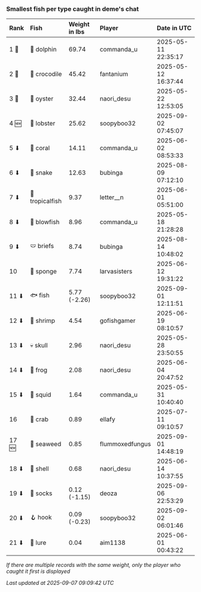 ### Smallest fish per type caught in deme's chat

| Rank  | Fish            | Weight in lbs | Player          | Date in UTC         |
|:------|:----------------|:--------------|:----------------|:--------------------|
| 1 🥇  | 🐬 dolphin      | 69.74         | commanda_u      | 2025-05-11 22:35:17 |
| 2 🥈  | 🐊 crocodile    | 45.42         | fantanium       | 2025-05-12 16:37:44 |
| 3 🥉  | 🦪 oyster       | 32.44         | naori_desu      | 2025-05-22 12:53:05 |
| 4 🆕  | 🦞 lobster      | 25.62         | soopyboo32      | 2025-09-02 07:45:07 |
| 5 ⬇   | 🪸 coral        | 14.11         | commanda_u      | 2025-06-02 08:53:33 |
| 6 ⬇   | 🐍 snake        | 12.63         | bubinga         | 2025-08-09 07:12:10 |
| 7 ⬇   | 🐠 tropicalfish | 9.37          | letter__n       | 2025-06-01 05:51:00 |
| 8 ⬇   | 🐡 blowfish     | 8.96          | commanda_u      | 2025-05-18 21:28:28 |
| 9 ⬇   | 🩲 briefs       | 8.74          | bubinga         | 2025-08-14 10:48:02 |
| 10    | 🧽 sponge       | 7.74          | larvasisters    | 2025-06-12 19:31:22 |
| 11 ⬇  | 🐟 fish         | 5.77 (-2.26)  | soopyboo32      | 2025-09-01 12:11:51 |
| 12 ⬇  | 🦐 shrimp       | 4.54          | gofishgamer     | 2025-06-19 08:10:57 |
| 13 ⬇  | 💀 skull        | 2.96          | naori_desu      | 2025-05-28 23:50:55 |
| 14 ⬇  | 🐸 frog         | 2.08          | naori_desu      | 2025-06-04 20:47:52 |
| 15 ⬇  | 🦑 squid        | 1.64          | commanda_u      | 2025-05-31 10:40:40 |
| 16    | 🦀 crab         | 0.89          | ellafy          | 2025-07-11 09:10:57 |
| 17 🆕 | 🌿 seaweed      | 0.85          | flummoxedfungus | 2025-09-01 14:48:19 |
| 18 ⬇  | 🐚 shell        | 0.68          | naori_desu      | 2025-06-14 10:37:55 |
| 19 ⬇  | 🧦 socks        | 0.12 (-1.15)  | deoza           | 2025-09-06 22:53:29 |
| 20 ⬇  | 🪝 hook         | 0.09 (-0.23)  | soopyboo32      | 2025-09-02 06:01:46 |
| 21 ⬇  | 🎏 lure         | 0.04          | aim1138         | 2025-06-01 00:43:22 |

_If there are multiple records with the same weight, only the player who caught it first is displayed_

_Last updated at 2025-09-07 09:09:42 UTC_